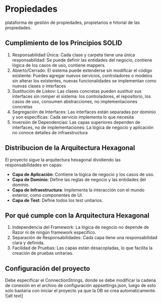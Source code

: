 # Propiedades
plataforma de gestión de propiedades, propietarios e hitorial de las propiedades. 

## Cumplimiento de los Principios SOLID
1. Responsabilidad Única: Cada clase y carpeta tiene una única responsabilidad: Se puede definir las entidades del negocio, contiene lógica de los casos de uso, contiene mappers.
2. Abierto/Cerrado: El sistema puede extenderse sin modificar el código existente: Puedes agregar nuevos servicios, controladores o modelos sin alterar los existentes, nuevas funcionalidades se implementan como nuevas clases o interfaces
3. Sustitución de Liskov: Las clases concretas pueden sustituir sus interfaces sin romper el sistema: los controladores, el repositorio, los casos de uso, consumen abstracciones, no implementaciones concretas
4. Segregación de Interfaces: Las interfaces están separadas por dominio y son específicas: Cada servicio implementa lo que necesita
5. Inversión de Dependencias: Las capas superiores dependen de interfaces, no de implementaciones:
La lógica de negocio y aplicación no conoce detalles de infraestructura
 
## Distribucion de la Arquitectura Hexagonal
El proyecto sigue la arquitectura hexagonal dividiendo las responsabilidades en capas:

* **Capa de Aplicación**: Contiene la lógica de negocio y los casos de uso.
* **Capa de Dominio**: Define las reglas de negocio y las entidades del dominio.
* **Capa de Infraestructura**: Implementa la interacción con el mundo exterior, como componentes de UI.
* **Capa de Test**: Define todos los test unitarios.

## Por qué cumple con la Arquitectura Hexagonal
1. Independencia del Framework: La lógica de negocio no depende de Razor ni de ningún framework específico.
2. Separación de Responsabilidades: Cada capa tiene una responsabilidad clara y definida.
3. Facilidad de Pruebas: Las capas están desacopladas, lo que facilita la creación de pruebas unitarias.

## Configuración del proyecto
Debe especificar el ConnectionStrings, donde se debe modificar la cadena de conexión en el archivo de configuración appsettings.json, luego de esto solo bastaria con iniciar el proyecto ya que la DB se crea automaticamente.
![alt text]
